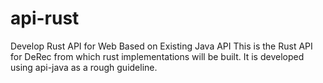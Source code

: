 # api-rust
Develop Rust API for Web Based on Existing Java API
This is the Rust API for DeRec from which rust implementations will be built. It is developed using api-java as a rough guideline.
